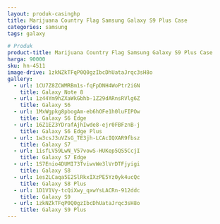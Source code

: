 ```yaml
---
layout: produk-casinghp
title: Marijuana Country Flag Samsung Galaxy S9 Plus Case
categories: samsung
tags: galaxy

# Produk
product-title: Marijuana Country Flag Samsung Galaxy S9 Plus Case
harga: 90000
sku: hn-4511
image-drive: 1zkNZkTFqP0Q0gzIbcDhUataJrqc3sH8o
gallery:
  - url: 1CU7Z8ZCWMRBm1s-fqFpDNH4WoPtr2iGN
    title: Galaxy Note 8
  - url: 1z44Ym9hZXaWkGbhb-1Z29dARnsRVlg6Z
    title: Galaxy S6
  - url: 1MxWgpkg8pbogAm-eb6hOFe1h0luFIPOw
    title: Galaxy S6 Edge
  - url: 16Z1EZ3YDrafAjhIwde8-ejr0FBFznB-j
    title: Galaxy S6 Edge Plus
  - url: 1w3csJ3uVZsG_TE3jh-LCAcIQXAR9fbsz
    title: Galaxy S7
  - url: 1isfLV59LwN_V57vowS-HUKep5QS5CcjI
    title: Galaxy S7 Edge
  - url: 1S7Enio4DUMI73TviwvWe3lVrDTFjyigi
    title: Galaxy S8
  - url: 1es2LCaqa5E2SlRkxIXzPE5Yz0yk4ucQc
    title: Galaxy S8 Plus
  - url: 1D1V1Vy-tcQiXwy_qxwYsLACRn-912ddc
    title: Galaxy S9
  - url: 1zkNZkTFqP0Q0gzIbcDhUataJrqc3sH8o
    title: Galaxy S9 Plus
---
```

